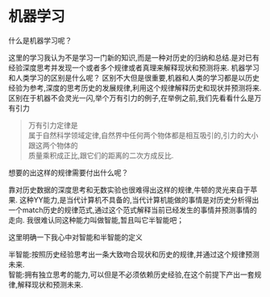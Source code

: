 # 机器学习

什么是机器学习呢？

这里的学习我认为不是学习一门新的知识,而是一种对历史的归纳和总结.是对已有经验深度思考并发现一个或者多个规律或者真理来解释现状和预测将来.
机器学习和人类学习的区别是什么呢？
区别不大但是很重要,机器和人类的学习都是以历史经验为参考,深度的思考历史的发展规律,利用这个规律解释历史和现状并预测将来.
区别在于机器不会灵光一闪,举个万有引力的例子,在举例之前,我们先看看什么是万有引力

 > 万有引力定律是<br/>
 > 属于自然科学领域定律,自然界中任何两个物体都是相互吸引的,引力的大小跟这两个物体的<br/>
 > 质量乘积成正比,跟它们的距离的二次方成反比.


想要的出这样的规律需要付出什么呢？

靠对历史数据的深度思考和无数实验也很难得出这样的规律,牛顿的灵光来自于苹果.
这种YY能力,是当代计算机不具备的,当代计算机能做的事情是对历史分析得出一个match历史的规律范式,通过这个范式解释当前已经发生的事情并预测事情的走向.
我很难认同这种能力叫做智能,暂且叫它半智能吧；

这里明确一下我心中对智能和半智能的定义

半智能:按照历史经验思考出一条大致吻合现状和历史的规律,并通过这个规律预测未来.<br/>
智能:拥有独立思考的能力,可以但是不必须依赖历史经验,在这个前提下产出一套规律,解释现状和预测未来.
